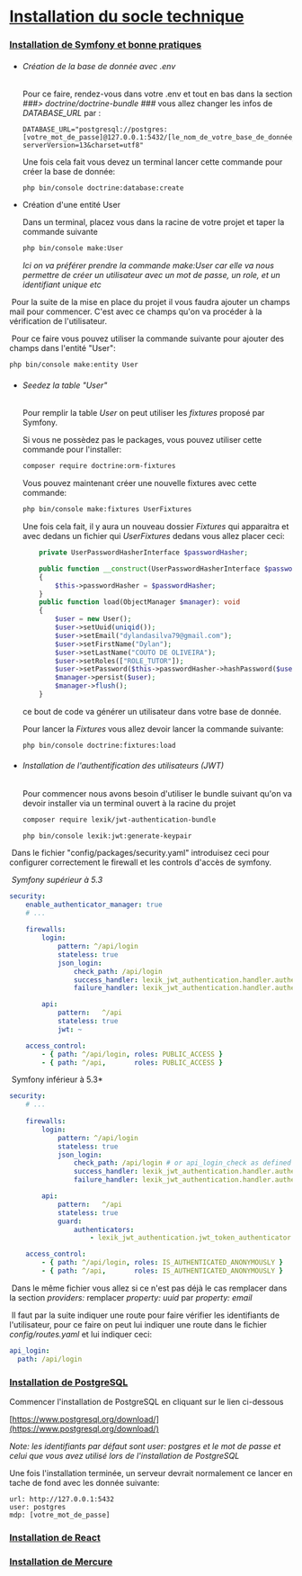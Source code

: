 # <u>Installation du socle technique</u>

### <u>Installation de Symfony et bonne pratiques</u>

- ###### Création de la base de donnée avec .env

  Pour ce faire, rendez-vous dans votre .env et tout en bas dans la section *###> doctrine/doctrine-bundle ###* vous allez changer les infos de *DATABASE_URL* par :

  ```
  DATABASE_URL="postgresql://postgres:[votre_mot_de_passe]@127.0.0.1:5432/[le_nom_de_votre_base_de_donnée_que_vous_voulez]?serverVersion=13&charset=utf8"
  ```

  Une fois cela fait vous devez un terminal lancer cette commande pour créer la base de donnée:

  

  ```
  php bin/console doctrine:database:create
  ```

  

- Création d'une entité User

  

  Dans un terminal, placez vous dans la racine de votre projet et taper la commande suivante 

  ```sh
  php bin/console make:User
  ```

  *Ici on va préférer prendre la commande make:User car elle va nous permettre de créer un utilisateur avec un mot de passe, un role, et un identifiant unique etc*

​      Pour la suite de la mise en place du projet il vous faudra ajouter un champs mail pour commencer. C'est avec ce champs qu'on va 	  procéder à la vérification de l'utilisateur.

​	  Pour ce faire vous pouvez utiliser la commande suivante pour ajouter des champs dans l'entité "User":

```bash
php bin/console make:entity User
```



- ###### Seedez la table "User"

  Pour remplir la table *User* on peut utiliser les *fixtures* proposé par Symfony.

  Si vous ne possèdez pas le packages, vous pouvez utiliser cette commande pour l'installer:

  

  ```bash
  composer require doctrine:orm-fixtures
  ```

  Vous pouvez maintenant créer une nouvelle fixtures avec cette commande:

  

  ```sh
  php bin/console make:fixtures UserFixtures
  ```

  

  Une fois cela fait, il y aura un nouveau dossier *Fixtures* qui apparaitra et avec dedans un fichier qui *UserFixtures* dedans vous allez placer ceci:

  

  ```php
      private UserPasswordHasherInterface $passwordHasher;
  
      public function __construct(UserPasswordHasherInterface $passwordHasher)
      {
          $this->passwordHasher = $passwordHasher;
      }
      public function load(ObjectManager $manager): void
      {
          $user = new User();
          $user->setUuid(uniqid());
          $user->setEmail("dylandasilva79@gmail.com");
          $user->setFirstName("Dylan");
          $user->setLastName("COUTO DE OLIVEIRA");
          $user->setRoles(["ROLE_TUTOR"]);
          $user->setPassword($this->passwordHasher->hashPassword($user, "test"));
          $manager->persist($user);
          $manager->flush();
      }
  ```

  ce bout de code va générer un utilisateur dans votre base de donnée.

  Pour lancer la *Fixtures* vous allez devoir lancer la commande suivante:

  

  ```sh
  php bin/console doctrine:fixtures:load
  ```

  

- ###### Installation de l'authentification des utilisateurs (JWT)

  Pour commencer nous avons besoin d'utiliser le bundle suivant qu'on va devoir installer via un terminal ouvert à la racine du projet

  

  ```sh
  composer require lexik/jwt-authentication-bundle
  ```

  

  ```
  php bin/console lexik:jwt:generate-keypair 
  ```

  

​	  Dans le fichier "config/packages/security.yaml" introduisez ceci pour configurer correctement le firewall et les controls d'accès de 	  symfony.

​	  *Symfony supérieur à 5.3*

```yaml
security:
    enable_authenticator_manager: true
    # ...
    
    firewalls:
        login:
            pattern: ^/api/login
            stateless: true
            json_login:
                check_path: /api/login
                success_handler: lexik_jwt_authentication.handler.authentication_success
                failure_handler: lexik_jwt_authentication.handler.authentication_failure

        api:
            pattern:   ^/api
            stateless: true
            jwt: ~

    access_control:
        - { path: ^/api/login, roles: PUBLIC_ACCESS }
        - { path: ^/api,       roles: PUBLIC_ACCESS }
```

​	  Symfony inférieur à 5.3*

```yaml
security:
    # ...
    
    firewalls:
        login:
            pattern: ^/api/login
            stateless: true
            json_login:
                check_path: /api/login # or api_login_check as defined in config/routes.yaml
                success_handler: lexik_jwt_authentication.handler.authentication_success
                failure_handler: lexik_jwt_authentication.handler.authentication_failure

        api:
            pattern:   ^/api
            stateless: true
            guard:
                authenticators:
                    - lexik_jwt_authentication.jwt_token_authenticator

    access_control:
        - { path: ^/api/login, roles: IS_AUTHENTICATED_ANONYMOUSLY }
        - { path: ^/api,       roles: IS_AUTHENTICATED_ANONYMOUSLY }

```

​	  Dans le même fichier vous allez si ce n'est pas déjà le cas remplacer dans la section *providers:* remplacer *property: uuid* par 	 		*property: email*

​	  Il faut par la suite indiquer une route pour faire vérifier les identifiants de l'utilisateur, pour ce faire on peut lui indiquer une route 	 	  dans le fichier *config/routes.yaml* et lui indiquer ceci:

```yaml
api_login:
  path: /api/login
```



### <u>Installation de PostgreSQL</u>

Commencer l'installation de PostgreSQL en cliquant sur le lien ci-dessous

[https://www.postgresql.org/download/](https://www.postgresql.org/download/)

*Note: les identifiants par défaut sont user: postgres et le mot de passe et celui que vous avez utilisé lors de l'installation de PostgreSQL*

Une fois l'installation terminée, un serveur devrait normalement ce lancer en tache de fond avec les donnée suivante:

```
url: http://127.0.0.1:5432
user: postgres
mdp: [votre_mot_de_passe]
```



### <u>Installation de React</u>

### <u>Installation de Mercure</u>

